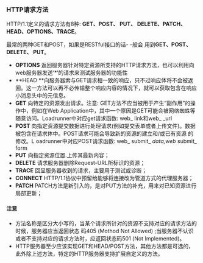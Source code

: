 ### HTTP请求方法

HTTP/1.1定义的请求方法有8种: **GET、POST、 PUT、 DELETE、PATCH、 HEAD、OPTIONS、TRACE**。

最常的两种GET和POST，如果是RESTful接口的话- -般会 用到**GET、POST、 DELETE、 PUT**。

* **OPTIONS** 返回服务器针对特定资源所支持的HTTP请求方法，也可以利用向web服务器发送‘*’的请求来测试服务器的功能性
* **HEAD **向服务器索与GET请求相一致的响应，只不过响应体将不会被返回。这一方法可以再不必传输整个响应内容的情况下，就可以获取包含在响应小消息头中的元信息。
* **GET** 向特定的资源发出请求。注意: GET方法不应当被用于产生“副作用”的操作中，例如在Web Application中，其中一个原因是GET可能会被网络蜘蛛等随意访问。Loadrunner中对应get请求函数: web_ link和web_ _url
* **POST** 向指定资源提交数据进行处理请求(例如提交表单或者上传文件)。数据被包含在请求体中。POST请求可能会导致新的资源的建立和/或已有资源 的修改。L oadrunner中对应POST请求函数: web_ submit_ _data,web_ submit_ form
* **PUT** 向指定资源位置.上传其最新内容；
* **DELETE** 请求服务器删除Request-URL所标识的资源；
* **TRACE** 回显服务器收到的请求，主要用于测试或诊断；
* **CONNECT** HTTP/1.1协议中预留给能够将连接改为管道方式的代理服务器；
* **PATCH** PATCH方法是新引入的，是对PUT方法的补充，用来对已知资源进行局部更新；

#### 注意

* 方法名称是区分大小写的，当某个请求所针对的资源不支持对应的请求方法的时候，服务器应当返回状态 码405 (Mothod Not Allowed) ;当服务器不认识或者不支持对应的请求方法时，应返回状态码501 (Not Implemented)。
* HTTP服务器至少应该实现GET和HEAD/POST方法，其他方法都是可选的，此外除上述方法，特定的HTTP服务器支持扩展自定义的方法。

